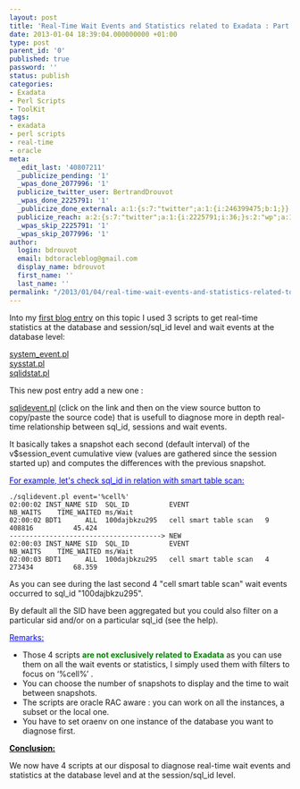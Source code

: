 ```yaml
---
layout: post
title: 'Real-Time Wait Events and Statistics related to Exadata : Part II'
date: 2013-01-04 18:39:04.000000000 +01:00
type: post
parent_id: '0'
published: true
password: ''
status: publish
categories:
- Exadata
- Perl Scripts
- ToolKit
tags:
- exadata
- perl scripts
- real-time
- oracle
meta:
  _edit_last: '40807211'
  _publicize_pending: '1'
  _wpas_done_2077996: '1'
  publicize_twitter_user: BertrandDrouvot
  _wpas_done_2225791: '1'
  _publicize_done_external: a:1:{s:7:"twitter";a:1:{i:246399475;b:1;}}
  publicize_reach: a:2:{s:7:"twitter";a:1:{i:2225791;i:36;}s:2:"wp";a:1:{i:0;i:10;}}
  _wpas_skip_2225791: '1'
  _wpas_skip_2077996: '1'
author:
  login: bdrouvot
  email: bdtoracleblog@gmail.com
  display_name: bdrouvot
  first_name: ''
  last_name: ''
permalink: "/2013/01/04/real-time-wait-events-and-statistics-related-to-exadata-part-ii/"
---
```


Into my [first blog entry](http://bdrouvot.wordpress.com/2012/12/06/real-time-wait-events-and-statistics-related-to-exadata/ "Real-Time Wait Events and Statistics related to Exadata") on this topic I used 3 scripts to get real-time statistics at the database and session/sql\_id level and wait events at the database level:

[system\_event.pl](http://bdrouvot.wordpress.com/system_event/ "system_event")  
[sysstat.pl](http://bdrouvot.wordpress.com/sysstat/ "sysstat")  
[sqlidstat.pl](http://bdrouvot.wordpress.com/sqlidstat/ "sqlidstat")

This new post entry add a new one :

[sqlidevent.pl](http://bdrouvot.wordpress.com/sqlidevent/ "sqlidevent") (click on the link and then on the view source button to copy/paste the source code) that is usefull to diagnose more in depth real-time relationship between sql\_id, sessions and wait events.

It basically takes a snapshot each second (default interval) of the v$session\_event cumulative view (values are gathered since the session started up) and computes the differences with the previous snapshot.

<span style="text-decoration:underline;"><span style="color:#0000ff;text-decoration:underline;">For example, let's check sql\_id in relation with smart table scan:</span></span>

    ./sqlidevent.pl event='%cell%'
    02:00:02 INST_NAME SID  SQL_ID          EVENT                   NB_WAITS    TIME_WAITED ms/Wait
    02:00:02 BDT1      ALL  100dajbkzu295   cell smart table scan   9           408816          45.424
    --------------------------------------> NEW
    02:00:03 INST_NAME SID  SQL_ID          EVENT                   NB_WAITS    TIME_WAITED ms/Wait
    02:00:03 BDT1      ALL  100dajbkzu295   cell smart table scan   4           273434          68.359

As you can see during the last second 4 "cell smart table scan" wait events occurred to sql\_id "100dajbkzu295".

By default all the SID have been aggregated but you could also filter on a particular sid and/or on a particular sql\_id (see the help).

<span style="text-decoration:underline;"><span style="color:#0000ff;text-decoration:underline;">Remarks:</span></span>

-   Those 4 scripts **<span style="color:#008000;">are not exclusively related to Exadata</span>** as you can use them on all the wait events or statistics, I simply used them with filters to focus on ‘%cell%’ .
-   You can choose the number of snapshots to display and the time to wait between snapshots.
-   The scripts are oracle RAC aware : you can work on all the instances, a subset or the local one.
-   You have to set oraenv on one instance of the database you want to diagnose first.

<span style="text-decoration:underline;">**<span style="color:#000000;text-decoration:underline;">Conclusion:</span>**</span>

We now have 4 scripts at our disposal to diagnose real-time wait events and statistics at the database level and at the session/sql\_id level.
